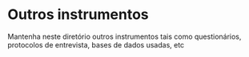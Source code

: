 # Outros instrumentos

Mantenha neste diretório outros instrumentos tais como questionários, protocolos de entrevista, bases de dados usadas, etc